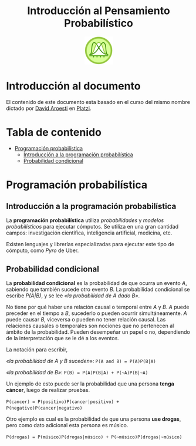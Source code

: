 <div align="center">
  <h1>Introducción al Pensamiento Probabilístico</h1>
</div>

<div align="center"> 
  <img src="readme_img/logo-curso.webp" width="15%">
</div>

# Introducción al documento

El contenido de este documento esta basado en el curso del mismo nombre dictado por [David Aroesti](https://github.com/jdaroesti) en [Platzi](https://platzi.com/r/karlbehrens/).

# Tabla de contenido
- [Programación probabilística](#Programación-probabilística)
    - [Introducción a la programación probabilística](#Introducción-a-la-programación-probabilística)
    - [Probabilidad condicional](#Probabilidad-condicional)

# Programación probabilística

## Introducción a la programación probabilística

La **programación probabilística** utiliza _probabilidades_ y _modelos probabilísticos_ para ejecutar cómputos. Se utiliza en una gran cantidad campos: investigación científica, inteligencia artificial, medicina, etc.

Existen lenguajes y librerías especializadas para ejecutar este tipo de cómputo, como _Pyro_ de Uber.

## Probabilidad condicional

La **probabilidad condicional** es la probabilidad de que ocurra un evento _A_, sabiendo que también sucede otro evento _B_. La probabilidad condicional se escribe _P(A|B)_, y se lee _«la probabilidad de A dado B»_.

No tiene por qué haber una relación causal o temporal entre _A_ y _B_. _A_ puede preceder en el tiempo a _B_, sucederlo o pueden ocurrir simultáneamente. _A_ puede causar _B_, viceversa o pueden no tener relación causal. Las relaciones causales o temporales son nociones que no pertenecen al ámbito de la probabilidad. Pueden desempeñar un papel o no, dependiendo de la interpretación que se le dé a los eventos.

La notación para escribir,

_«la probabilidad de A y B suceden»_: `P(A and B) = P(A)P(B|A)`

_«la probabilidad de B»_: `P(B) = P(A)P(B|A) + P(~A)P(B|~A)`

Un ejemplo de esto puede ser la probabilidad que una persona **tenga cáncer**, luego de realizar pruebas.

`P(cancer) = P(positivo)P(cancer|positivo) + P(negativo)P(cancer|negativo)`

Otro ejemplo es cual es la probabilidad de que una persona **use drogas**, pero como dato adicional esta persona es músico.

`P(drogas) = P(músico)P(drogas|músico) + P(~músico)P(drogas|~músico)`
